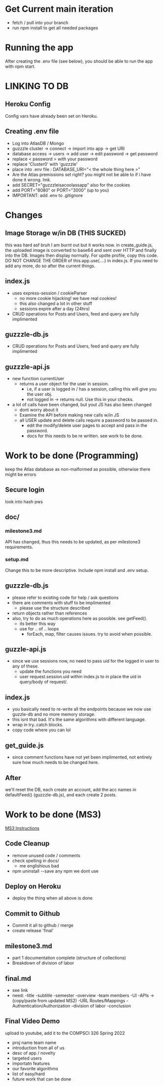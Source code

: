 # Get Current main iteration
- fetch / pull into your branch
- run npm install to get all needed packages
# Running the app
After creating the .env file (see below), you should be able to run the app with 
    npm start.

# LINKING TO DB
## Heroku Config
Config vars have already been set on Heroku.
## Creating .env file
- Log into AtlasDB / Mongo 
- guzzzle cluster -> connect -> import into app -> get URI
- database access -> users -> add user -> edit password -> get password
- replace < password > with your password
- replace 'Cluster0' with 'guzzzle'
- place into .env file : DATABASE_URI="< the whole thing here >"
- Are the Atlas premissions set right? you might not be able to if i have done it wrong. lmk.
- add SECRET="guzzzleisacoolassapp" also for the cookies 
- add PORT="8080" or PORT="3000" (up to you)
- IMPORTANT: add .env to .gitignore

# Changes
## Image Storage w/in DB (THIS SUCKED)
this was hard asf bruh I am burnt out but it works now. in create_guide.js, the uploaded image
is converted to base64 and sent over HTTP and finally into the DB. Images then display normally.
For updte profile, copy this code.
DO NOT CHANGE THE ORDER of this.app.use(....) in index.js. If you need to add any more, do so after
the current things. 
## index.js
- uses express-session / cookieParser
    - no more cookie hijacking! we have real cookies!
    - this also changed a lot in other stuff
    - sessions expire after a day (24hrs)
- CRUD operations for Posts and Users, feed and query are fully implimented
## guzzzle-db.js
- CRUD operations for Posts and Users, feed and query are fully implimented
## guzzzle-api.js
- new function currentUser
    - returns a user object for the user in session.
        - i.e, if a user is logged in / has a session, calling this will give you the user obj.
        - not logged in -> returns null. Use this in your checks.
- a lot of calls have been changed, but yout JS has also been changed
    - dont worry about it
    - Examine the API before making new calls w/in JS
    - all USER update and delete calls require a password to be passed in. 
        - edit the modify/delete user pages to accept and pass in the password.
        - docs for this needs to be re written. see work to be done.

# Work to be done (Programming)
keep the Atlas database as non-malformed as possible, otherwise there might be errors
## Secure login
look into hash pws
## doc/
### milestone3.md
API has changed, thus this needs to be updated, as per milestone3 requirements.
### setup.md
Change this to be more descriptive. Include npm install and .env setup.
## guzzzle-db.js
- please refer to existing code for help / ask questions
- there are comments with stuff to be implimented
    - please use the structure described
- return objects rather than references
- also, try to do as much operations here as possible. see getFeed().
    - its better this way
    - use for .. of .. loops 
        - forEach, map, filter causes issues. try to avoid when possible.
## guzzle-api.js
- since we use sessions now, no need to pass uid for the logged in user to any of these.
    - update the functions you need
    - user request.session.uid within index.js to in place the uid in query/body of request/.
## index.js
- you basically need to re-write all the endpoints because we now use guzzle-db and no more memory storage.
- this isnt that bad. It's the same algorithms with different language.
- wrap in try..catch blocks.
- copy code where you can lol
## get_guide.js
- since comment functions have not yet been implimented, not entirely sure how much needs to be changed here.
## After
we'll reset the DB, each create an account, add the acc names in defaultFeed() (guzzzle-db.js), and each create 2 posts.

# Work to be done (MS3)
[MS3 Instructions](https://docs.google.com/document/d/1-2zJJM-6HB0Xd9fPTUu4u-nnM-hNadf2pltNm-MKE8s/edit)
## Code Cleanup
- remove unused code / comments
- check spelling in docs/
    - me englishious bad
- npm uninstall --save any npm we dont use
## Deploy on Heroku
- deploy the thing when all above is done
## Commit to Github
- Commit it all to github / merge
- create release 'final'
## milestone3.md
- part 1 documentation complete (structure of collections)
- Breakdown of division of labor
## final.md
- see link
- need:
    -title
    -subtitle
    -semester
    -overview
    -team members
    -UI
    -APIs -> (copy/paste from updated MS2)
    -URL Routes/Mappings
    -Authentication/Authorization
    -division of labor
    -conclusion
## Final Video Demo
upload to youtube, add it to the COMPSCI 326 Spring 2022 
- proj name team name
- introduction from all of us
- desc of app / novelty
- targeted users
- importatn features
- our favorite algorithms
- list of easy/hard
- future work that can be done
